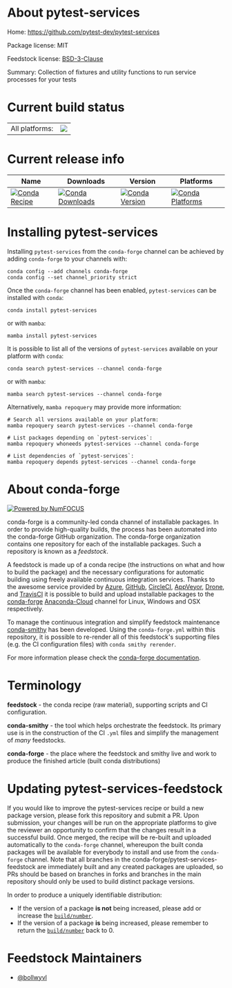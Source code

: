 About pytest-services
=====================

Home: https://github.com/pytest-dev/pytest-services

Package license: MIT

Feedstock license: [BSD-3-Clause](https://github.com/conda-forge/pytest-services-feedstock/blob/main/LICENSE.txt)

Summary: Collection of fixtures and utility functions to run service processes for your tests

Current build status
====================


<table><tr><td>All platforms:</td>
    <td>
      <a href="https://dev.azure.com/conda-forge/feedstock-builds/_build/latest?definitionId=8761&branchName=main">
        <img src="https://dev.azure.com/conda-forge/feedstock-builds/_apis/build/status/pytest-services-feedstock?branchName=main">
      </a>
    </td>
  </tr>
</table>

Current release info
====================

| Name | Downloads | Version | Platforms |
| --- | --- | --- | --- |
| [![Conda Recipe](https://img.shields.io/badge/recipe-pytest--services-green.svg)](https://anaconda.org/conda-forge/pytest-services) | [![Conda Downloads](https://img.shields.io/conda/dn/conda-forge/pytest-services.svg)](https://anaconda.org/conda-forge/pytest-services) | [![Conda Version](https://img.shields.io/conda/vn/conda-forge/pytest-services.svg)](https://anaconda.org/conda-forge/pytest-services) | [![Conda Platforms](https://img.shields.io/conda/pn/conda-forge/pytest-services.svg)](https://anaconda.org/conda-forge/pytest-services) |

Installing pytest-services
==========================

Installing `pytest-services` from the `conda-forge` channel can be achieved by adding `conda-forge` to your channels with:

```
conda config --add channels conda-forge
conda config --set channel_priority strict
```

Once the `conda-forge` channel has been enabled, `pytest-services` can be installed with `conda`:

```
conda install pytest-services
```

or with `mamba`:

```
mamba install pytest-services
```

It is possible to list all of the versions of `pytest-services` available on your platform with `conda`:

```
conda search pytest-services --channel conda-forge
```

or with `mamba`:

```
mamba search pytest-services --channel conda-forge
```

Alternatively, `mamba repoquery` may provide more information:

```
# Search all versions available on your platform:
mamba repoquery search pytest-services --channel conda-forge

# List packages depending on `pytest-services`:
mamba repoquery whoneeds pytest-services --channel conda-forge

# List dependencies of `pytest-services`:
mamba repoquery depends pytest-services --channel conda-forge
```


About conda-forge
=================

[![Powered by
NumFOCUS](https://img.shields.io/badge/powered%20by-NumFOCUS-orange.svg?style=flat&colorA=E1523D&colorB=007D8A)](https://numfocus.org)

conda-forge is a community-led conda channel of installable packages.
In order to provide high-quality builds, the process has been automated into the
conda-forge GitHub organization. The conda-forge organization contains one repository
for each of the installable packages. Such a repository is known as a *feedstock*.

A feedstock is made up of a conda recipe (the instructions on what and how to build
the package) and the necessary configurations for automatic building using freely
available continuous integration services. Thanks to the awesome service provided by
[Azure](https://azure.microsoft.com/en-us/services/devops/), [GitHub](https://github.com/),
[CircleCI](https://circleci.com/), [AppVeyor](https://www.appveyor.com/),
[Drone](https://cloud.drone.io/welcome), and [TravisCI](https://travis-ci.com/)
it is possible to build and upload installable packages to the
[conda-forge](https://anaconda.org/conda-forge) [Anaconda-Cloud](https://anaconda.org/)
channel for Linux, Windows and OSX respectively.

To manage the continuous integration and simplify feedstock maintenance
[conda-smithy](https://github.com/conda-forge/conda-smithy) has been developed.
Using the ``conda-forge.yml`` within this repository, it is possible to re-render all of
this feedstock's supporting files (e.g. the CI configuration files) with ``conda smithy rerender``.

For more information please check the [conda-forge documentation](https://conda-forge.org/docs/).

Terminology
===========

**feedstock** - the conda recipe (raw material), supporting scripts and CI configuration.

**conda-smithy** - the tool which helps orchestrate the feedstock.
                   Its primary use is in the construction of the CI ``.yml`` files
                   and simplify the management of *many* feedstocks.

**conda-forge** - the place where the feedstock and smithy live and work to
                  produce the finished article (built conda distributions)


Updating pytest-services-feedstock
==================================

If you would like to improve the pytest-services recipe or build a new
package version, please fork this repository and submit a PR. Upon submission,
your changes will be run on the appropriate platforms to give the reviewer an
opportunity to confirm that the changes result in a successful build. Once
merged, the recipe will be re-built and uploaded automatically to the
`conda-forge` channel, whereupon the built conda packages will be available for
everybody to install and use from the `conda-forge` channel.
Note that all branches in the conda-forge/pytest-services-feedstock are
immediately built and any created packages are uploaded, so PRs should be based
on branches in forks and branches in the main repository should only be used to
build distinct package versions.

In order to produce a uniquely identifiable distribution:
 * If the version of a package **is not** being increased, please add or increase
   the [``build/number``](https://docs.conda.io/projects/conda-build/en/latest/resources/define-metadata.html#build-number-and-string).
 * If the version of a package **is** being increased, please remember to return
   the [``build/number``](https://docs.conda.io/projects/conda-build/en/latest/resources/define-metadata.html#build-number-and-string)
   back to 0.

Feedstock Maintainers
=====================

* [@bollwyvl](https://github.com/bollwyvl/)

